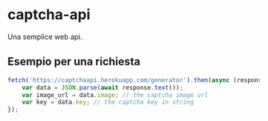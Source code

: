 # captcha-api

Una semplice web api.

## Esempio per una richiesta
```js
fetch('https://captchaapi.herokuapp.com/generator').then(async (response) => {
	var data = JSON.parse(await response.text());
	var image_url = data.image; // the captcha image url
	var key = data.key; // the captcha key in string
});
```
